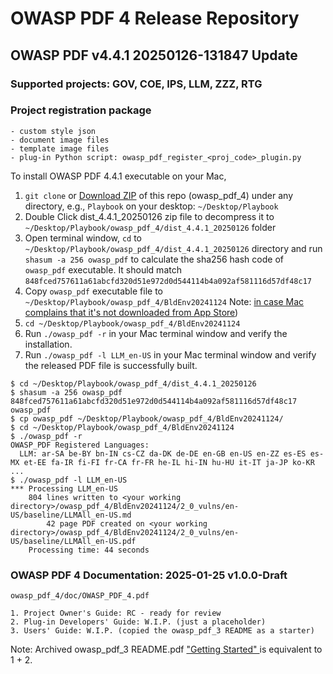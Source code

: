 # OWASP PDF 4 Release Repository
## OWASP PDF v4.4.1 20250126-131847 Update
### Supported projects: GOV, COE, IPS, LLM, ZZZ, RTG
### Project registration package
    - custom style json
    - document image files
    - template image files
    - plug-in Python script: owasp_pdf_register_<proj_code>_plugin.py

To install OWASP PDF 4.4.1 executable on your Mac,
1. `git clone` or [Download ZIP](https://github.com/tetsuoseto/owasp_pdf_4/archive/refs/heads/main.zip) of this repo (owasp_pdf_4) under any directory, e.g., `Playbook` on your desktop: `~/Desktop/Playbook`
2. Double Click dist_4.4.1_20250126 zip file to decompress it to `~/Desktop/Playbook/owasp_pdf_4/dist_4.4.1_20250126` folder
3. Open terminal window, `cd` to `~/Desktop/Playbook/owasp_pdf_4/dist_4.4.1_20250126` directory and run `shasum -a 256 owasp_pdf` to calculate the sha256 hash code of `owasp_pdf` executable. It should match `848fced757611a61abcfd320d51e972d0d544114b4a092af581116d57df48c17`
4. Copy `owasp_pdf` executable file to `~/Desktop/Playbook/owasp_pdf_4/BldEnv20241124`
    Note: [in case Mac complains that it's not downloaded from App Store](https://support.apple.com/guide/mac-help/if-an-app-is-not-from-the-mac-app-store-mh40620/11.0/mac/11.0))
5. `cd ~/Desktop/Playbook/owasp_pdf_4/BldEnv20241124`
6. Run `./owasp_pdf -r` in your Mac terminal window and verify the installation.
7. Run `./owasp_pdf -l LLM_en-US` in your Mac terminal window and verify the released PDF file is successfully built.

```
$ cd ~/Desktop/Playbook/owasp_pdf_4/dist_4.4.1_20250126
$ shasum -a 256 owasp_pdf
848fced757611a61abcfd320d51e972d0d544114b4a092af581116d57df48c17  owasp_pdf
$ cp owasp_pdf ~/Desktop/Playbook/owasp_pdf_4/BldEnv20241124/
$ cd ~/Desktop/Playbook/owasp_pdf_4/BldEnv20241124
$ ./owasp_pdf -r
OWASP_PDF Registered Languages:
  LLM: ar-SA be-BY bn-IN cs-CZ da-DK de-DE en-GB en-US en-ZZ es-ES es-MX et-EE fa-IR fi-FI fr-CA fr-FR he-IL hi-IN hu-HU it-IT ja-JP ko-KR ...
$ ./owasp_pdf -l LLM_en-US
*** Processing LLM_en-US
    804 lines written to <your working directory>/owasp_pdf_4/BldEnv20241124/2_0_vulns/en-US/baseline/LLMAll_en-US.md
        42 page PDF created on <your working directory>/owasp_pdf_4/BldEnv20241124/2_0_vulns/en-US/baseline/LLMAll_en-US.pdf
    Processing time: 44 seconds
```

### OWASP PDF 4 Documentation: 2025-01-25 v1.0.0-Draft
    owasp_pdf_4/doc/OWASP_PDF_4.pdf

    1. Project Owner's Guide: RC - ready for review
    2. Plug-in Developers' Guide: W.I.P. (just a placeholder)
    3. Users' Guide: W.I.P. (copied the owasp_pdf_3 README as a starter)

Note: Archived owasp_pdf_3 README.pdf ["Getting Started" ](https://github.com/tetsuoseto/owasp_pdf_4/blob/main/doc_archives/owasp_pdf_3/README.pdf) is equivalent to 1 + 2.

